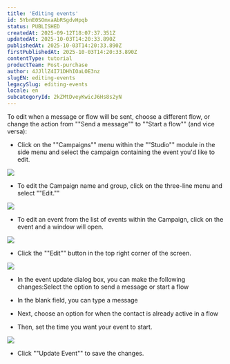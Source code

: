 ```yaml
---
title: 'Editing events'
id: 5YbnE0SOmxaAbRSgdvHpqb
status: PUBLISHED
createdAt: 2025-09-12T18:07:37.351Z
updatedAt: 2025-10-03T14:20:33.890Z
publishedAt: 2025-10-03T14:20:33.890Z
firstPublishedAt: 2025-10-03T14:20:33.890Z
contentType: tutorial
productTeam: Post-purchase
author: 4JJllZ4I71DHhIOaLOE3nz
slugEN: editing-events
legacySlug: editing-events
locale: en
subcategoryId: 2kZMtDveyKwicJ6Hs8s2yN
---
```


To edit when a message or flow will be sent, choose a different flow, or change the action from ""Send a message"" to ""Start a flow"" (and vice versa):

-    Click on the ""Campaigns"" menu within the ""Studio"" module in the side menu and select the campaign containing the event you'd like to edit.

![](https://cdn.statically.io/gh/vtexdocs/help-center-content/refs/heads/main/docs/en/tutorials/weni-by-vtex/studio/editing-events_1.png)

-    To edit the Campaign name and group, click on the three-line menu and select ""Edit.""

![](https://cdn.statically.io/gh/vtexdocs/help-center-content/refs/heads/main/docs/en/tutorials/weni-by-vtex/studio/editing-events_2.png)

-    To edit an event from the list of events within the Campaign, click on the event and a window will open.

![](https://cdn.statically.io/gh/vtexdocs/help-center-content/refs/heads/main/docs/en/tutorials/weni-by-vtex/studio/editing-events_3.png)

-    Click the ""Edit"" button in the top right corner of the screen.

![](https://cdn.statically.io/gh/vtexdocs/help-center-content/refs/heads/main/docs/en/tutorials/weni-by-vtex/studio/editing-events_4.png)

-    In the event update dialog box, you can make the following changes:Select the option to send a message or start a flow

-   In the blank field, you can type a message

-   Next, choose an option for when the contact is already active in a flow

-   Then, set the time you want your event to start.

![](https://cdn.statically.io/gh/vtexdocs/help-center-content/refs/heads/main/docs/en/tutorials/weni-by-vtex/studio/editing-events_5.png)

-    Click ""Update Event"" to save the changes.
